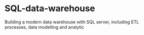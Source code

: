 # SQL-data-warehouse
Building a modern data warehouse with SQL server, including ETL processes, data modelling and analytic
